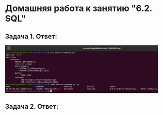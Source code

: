 Домашняя работа к занятию "6.2. SQL"
==
Задача 1. Ответ:
--
![alt text](pictures/docker-compose.PNG "Docker-compose")

Задача 2. Ответ:
--

